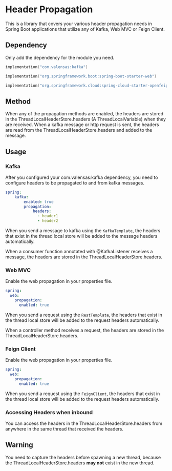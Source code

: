 # Header Propagation

This is a library that covers your various header propagation needs in Spring Boot applications that utilize any of Kafka, Web MVC or Feign Client.

## Dependency

Only add the dependency for the module you need.

```kotlin
implementation("com.valensas:kafka")

implementation("org.springframework.boot:spring-boot-starter-web")

implementation("org.springframework.cloud:spring-cloud-starter-openfeign")
```

## Method

When any of the propagation methods are enabled, the headers are stored in the ThreadLocalHeaderStore.headers (A ThreadLocalVariable) when they are received.
When a kafka message or http request is sent, the headers are read from the ThreadLocalHeaderStore.headers and added to the message.

## Usage

### Kafka

After you configured your com.valensas:kafka dependency, you need to configure headers to be propagated to and from kafka messages.

```yaml
spring:
    kafka:
        enabled: true
        propagation:
            headers: 
              - header1
              - header2
```

When you send a message to kafka using the `KafkaTemplate`, the headers that exist in the thread local store will be added to the message headers automatically.

When a consumer function annotated with @KafkaListener receives a message, the headers are stored in the ThreadLocalHeaderStore.headers.

### Web MVC

Enable the web propagation in your properties file.

```yaml
spring:
  web:
    propagation:
      enabled: true
```

When you send a request using the `RestTemplate`, the headers that exist in the thread local store will be added to the request headers automatically.

When a controller method receives a request, the headers are stored in the ThreadLocalHeaderStore.headers.

### Feign Client

Enable the web propagation in your properties file.

```yaml
spring:
  web:
    propagation:
      enabled: true
```

When you send a request using the `FeignClient`, the headers that exist in the thread local store will be added to the request headers automatically.

### Accessing Headers when inbound

You can access the headers in the ThreadLocalHeaderStore.headers from anywhere in the same thread that received the headers.

## Warning

You need to capture the headers before spawning a new thread, because the ThreadLocalHeaderStore.headers **may not** exist in the new thread.

